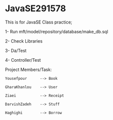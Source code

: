 # JavaSE291578

This is for JavaSE Class practice;

1- Run mft/model/repository/database/make_db.sql

2- Check Libraries

3- Da/Test

4- Controller/Test

Project Members/Task:

    Yousefpour      --> Book
    
    GharaKhanlou    --> User
    
    Ziaei           --> Receipt
    
    DarvishZadeh    --> Stuff

    Haghighi        --> Borrow
    
